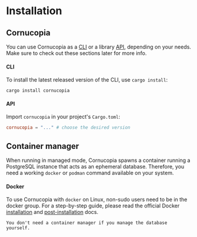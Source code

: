 # Installation
## Cornucopia
You can use Cornucopia as a [CLI](/usage/cli.html) or a library [API](/usage/api.html), depending on your needs. Make sure to check out these sections later for more info.

#### CLI
To install the latest released version of the CLI, use `cargo install`:
```
cargo install cornucopia
```
#### API
Import `cornucopia` in your project's `Cargo.toml`:
```toml
cornucopia = "..." # choose the desired version
```

## Container manager
When running in managed mode, Cornucopia spawns a container running a PostgreSQL instance that acts as an ephemeral database. Therefore, you need a working `docker` or `podman` command available on your system.

#### Docker
To use Cornucopia with `docker` on Linux, non-sudo users need to be in the docker group. For a step-by-step guide, please read the official Docker [installation](https://docs.docker.com/get-docker/) and [post-installation](https://docs.docker.com/engine/install/linux-postinstall/) docs.

```admonish note
You don't need a container manager if you manage the database yourself.
```
